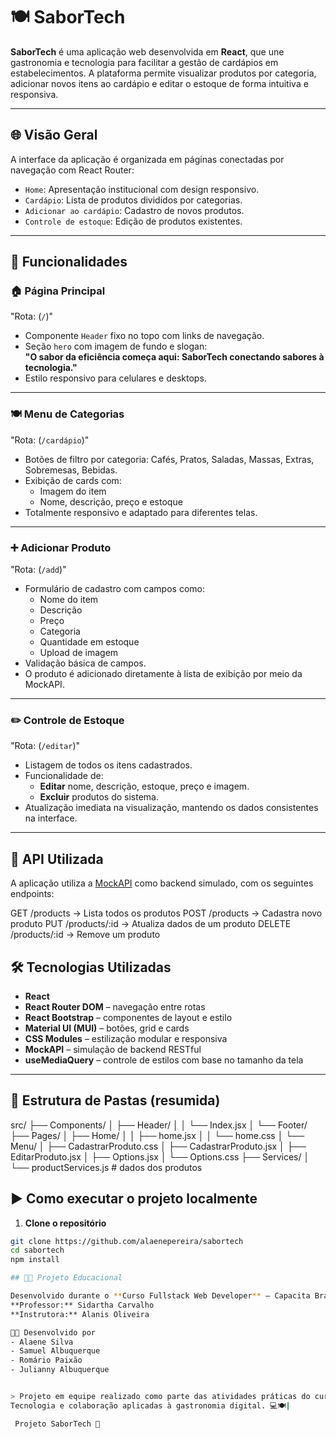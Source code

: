 # 🍽️ SaborTech

**SaborTech** é uma aplicação web desenvolvida em **React**, que une gastronomia e tecnologia para facilitar a gestão de cardápios em estabelecimentos. A plataforma permite visualizar produtos por categoria, adicionar novos itens ao cardápio e editar o estoque de forma intuitiva e responsiva.

---

## 🌐 Visão Geral

A interface da aplicação é organizada em páginas conectadas por navegação com React Router:

- `Home`: Apresentação institucional com design responsivo.
- `Cardápio`: Lista de produtos divididos por categorias.
- `Adicionar ao cardápio`: Cadastro de novos produtos.
- `Controle de estoque`: Edição de produtos existentes.

---

## 🚀 Funcionalidades

### 🏠 Página Principal 
"Rota: (`/`)"
- Componente `Header` fixo no topo com links de navegação.
- Seção `hero` com imagem de fundo e slogan:  
  **"O sabor da eficiência começa aqui: SaborTech conectando sabores à tecnologia."**
- Estilo responsivo para celulares e desktops.

---

### 🍽️ Menu de Categorias
"Rota: (`/cardápio`)"
- Botões de filtro por categoria: Cafés, Pratos, Saladas, Massas, Extras, Sobremesas, Bebidas.
- Exibição de cards com:
  - Imagem do item
  - Nome, descrição, preço e estoque
- Totalmente responsivo e adaptado para diferentes telas.

---

### ➕ Adicionar Produto 
"Rota: (`/add`)"
- Formulário de cadastro com campos como:
  - Nome do item
  - Descrição
  - Preço
  - Categoria
  - Quantidade em estoque
  - Upload de imagem
- Validação básica de campos.
- O produto é adicionado diretamente à lista de exibição por meio da MockAPI.

---

### ✏️ Controle de Estoque 
"Rota: (`/editar`)"
- Listagem de todos os itens cadastrados.
- Funcionalidade de:
  - **Editar** nome, descrição, estoque, preço e imagem.
  - **Excluir** produtos do sistema.
- Atualização imediata na visualização, mantendo os dados consistentes na interface.


---

## 🔗 API Utilizada

A aplicação utiliza a [MockAPI](https://6864793d5b5d8d03397d5080.mockapi.io/cadastro_produto) como backend simulado, com os seguintes endpoints:

GET /products → Lista todos os produtos
POST /products → Cadastra novo produto
PUT /products/:id → Atualiza dados de um produto
DELETE /products/:id → Remove um produto


## 🛠️ Tecnologias Utilizadas

- **React** 
- **React Router DOM** – navegação entre rotas
- **React Bootstrap** – componentes de layout e estilo
- **Material UI (MUI)** – botões, grid e cards
- **CSS Modules** – estilização modular e responsiva
- **MockAPI** – simulação de backend RESTful
- **useMediaQuery** – controle de estilos com base no tamanho da tela

---

## 📂 Estrutura de Pastas (resumida)

src/
├── Components/
│ ├── Header/
│ │ └── Index.jsx
│ └── Footer/
├── Pages/
│ ├── Home/
│ │ ├── home.jsx
│ │ └── home.css
│ └── Menu/
│ ├── CadastrarProduto.css
│ ├── CadastrarProduto.jsx
│ ├── EditarProduto.jsx
│ ├── Options.jsx
│ └── Options.css
├── Services/
│ └── productServices.js # dados dos produtos

## ▶️ Como executar o projeto localmente

1. **Clone o repositório**
```bash
git clone https://github.com/alaenepereira/sabortech
cd sabortech
npm install

## 👨‍🏫 Projeto Educacional

Desenvolvido durante o **Curso Fullstack Web Developer** – Capacita Brasil.  
**Professor:** Sidartha Carvalho  
**Instrutora:** Alanis Oliveira

👩‍💻 Desenvolvido por
- Alaene Silva
- Samuel Albuquerque
- Romário Paixão
- Julianny Albuquerque


> Projeto em equipe realizado como parte das atividades práticas do curso.
Tecnologia e colaboração aplicadas à gastronomia digital. 💻🍽️|

 Projeto SaborTech 🌟